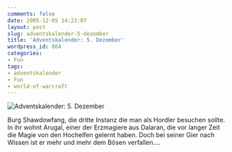 ```yaml
---
comments: false
date: 2005-12-05 14:23:07
layout: post
slug: adventskalender-5-dezember
title: 'Adventskalender: 5. Dezember'
wordpress_id: 864
categories:
- Fun
tags:
- adventskalender
- Fun
- world-of-warcraft
---
```


![Adventskalender: 5. Dezember](http://www.gamersliving.com/wowblog/upload/2005_dez_05.jpg)

Burg Shawdowfang, die dritte Instanz die man als Hordler besuchen sollte. In ihr wohnt Arugal, einer der Erzmagiere aus Dalaran, die vor langer Zeit die Magie von den Hochelfen gelernt haben. Doch bei seiner Gier nach Wissen ist er mehr und mehr dem Bösen verfallen.... 
